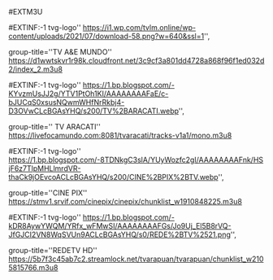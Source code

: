 #EXTM3U

#EXTINF:-1 tvg-logo'' https://i1.wp.com/tvlm.online/wp-content/uploads/2021/07/download-58.png?w=640&ssl=1'',

group-title=''TV A&E MUNDO''
https://d1wwtskvr1r98k.cloudfront.net/3c9cf3a801dd4728a868f96f1ed032d2/index_2.m3u8

#EXTINF:-1 tvg-logo'' https://1.bp.blogspot.com/-KYvzmUsJJ2g/YTV1PtOh1KI/AAAAAAAAFaE/c-bJUCqS0xsusNQwmWHfNrRkbj4-D3OVwCLcBGAsYHQ/s200/TV%2BARACATI.webp'',

group-title='' TV ARACATI''
https://livefocamundo.com:8081/tvaracati/tracks-v1a1/mono.m3u8

#EXTINF:-1 tvg-logo'' https://1.bp.blogspot.com/-8TDNkgC3slA/YUyWozfc2gI/AAAAAAAAFnk/HSjF6z7TlpMHLlmrdVR-thaCk9jOEvcoACLcBGAsYHQ/s200/CINE%2BPIX%2BTV.webp'',

group-title=''CINE PIX''
https://stmv1.srvif.com/cinepix/cinepix/chunklist_w1910848225.m3u8

#EXTINF:-1 tvg-logo'' https://1.bp.blogspot.com/-kDR8AywYWQM/YRfx_wFMwSI/AAAAAAAAFGs/Jo9Uj_El5B8rVQ-JfGJCI2VN8WqSVUn9ACLcBGAsYHQ/s0/REDE%2BTV%2521.png'',

group-title=''REDETV HD''
https://5b7f3c45ab7c2.streamlock.net/tvarapuan/tvarapuan/chunklist_w2105815766.m3u8

